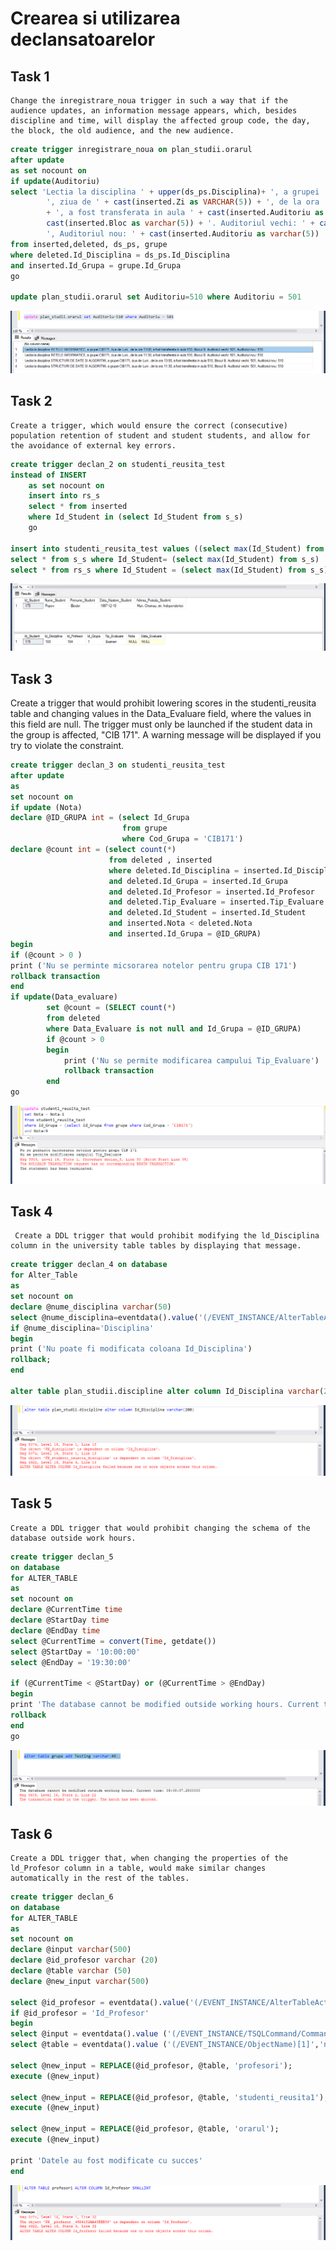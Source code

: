 
# Crearea si utilizarea declansatoarelor

## Task 1
	Change the inregistrare_noua trigger in such a way that if the audience updates, an information message appears, which, besides discipline and time, will display the affected group code, the day, the block, the old audience, and the new audience.

```SQL
create trigger inregistrare_noua on plan_studii.orarul
after update
as set nocount on
if update(Auditoriu)
select 'Lectia la disciplina ' + upper(ds_ps.Disciplina)+ ', a grupei ' + grupe.Cod_Grupa +
		', ziua de ' + cast(inserted.Zi as VARCHAR(5)) + ', de la ora ' + cast(inserted.Ora as varchar(5))
		+ ', a fost transferata in aula ' + cast(inserted.Auditoriu as varchar(5)) + ', Blocul '+
		cast(inserted.Bloc as varchar(5)) + '. Auditoriul vechi: ' + cast(deleted.Auditoriu as varchar(5))+
		', Auditoriul nou: ' + cast(inserted.Auditoriu as varchar(5))
from inserted,deleted, ds_ps, grupe
where deleted.Id_Disciplina = ds_ps.Id_Disciplina
and inserted.Id_Grupa = grupe.Id_Grupa
go

update plan_studii.orarul set Auditoriu=510 where Auditoriu = 501
```
![image](https://github.com/FluffyK/BDC_LABS/blob/master/BD_LAB10/LAB10-1.png)

## Task 2
	Create a trigger, which would ensure the correct (consecutive) population retention of student and student students, and allow for the avoidance of external key errors.

```SQL
create trigger declan_2 on studenti_reusita_test
instead of INSERT
	as set nocount on
	insert into rs_s 
	select * from inserted
	where Id_Student in (select Id_Student from s_s)
 	go

insert into studenti_reusita_test values ((select max(Id_Student) from s_s), 103, 104, 1, 'Examen', null, null)
select * from s_s where Id_Student= (select max(Id_Student) from s_s)
select * from rs_s where Id_Student = (select max(Id_Student) from s_s)
```
![image](https://github.com/FluffyK/BDC_LABS/blob/master/BD_LAB10/LAB10-2.png)

## Task 3
Create a trigger that would prohibit lowering scores in the studenti_reusita table and changing values in the Data_Evaluare field, where the values in this field are null. The trigger must only be launched if the student data in the group is affected, "CIB 171". A warning message will be displayed if you try to violate the constraint.
```SQL
create trigger declan_3 on studenti_reusita_test
after update
as
set nocount on
if update (Nota)
declare @ID_GRUPA int = (select Id_Grupa  
                         from grupe 
						 where Cod_Grupa = 'CIB171')
declare @count int = (select count(*) 
                      from deleted , inserted 
			          where deleted.Id_Disciplina = inserted.Id_Disciplina 
					  and deleted.Id_Grupa = inserted.Id_Grupa 
			          and deleted.Id_Profesor = inserted.Id_Profesor 
					  and deleted.Tip_Evaluare = inserted.Tip_Evaluare 
			          and deleted.Id_Student = inserted.Id_Student
			          and inserted.Nota < deleted.Nota 
			          and inserted.Id_Grupa = @ID_GRUPA)	
begin
if (@count > 0 )
print ('Nu se perminte micsorarea notelor pentru grupa CIB 171')
rollback transaction
end
if update(Data_evaluare)
		set @count = (SELECT count(*) 
		from deleted 
		where Data_Evaluare is not null and Id_Grupa = @ID_GRUPA)
		if @count > 0
		begin
			print ('Nu se permite modificarea campului Tip_Evaluare')
			rollback transaction
		end
go
```
![image](https://github.com/FluffyK/BDC_LABS/blob/master/BD_LAB10/LAB10-3.png)

## Task 4
	 Create a DDL trigger that would prohibit modifying the ld_Disciplina column in the university table tables by displaying that message.
```SQL
create trigger declan_4 on database
for Alter_Table
as 
set nocount on
declare @nume_disciplina varchar(50)
select @nume_disciplina=eventdata().value('(/EVENT_INSTANCE/AlterTableActionList/*/Columns/Name)[1]', 'nvarchar(100)') 
if @nume_disciplina='Disciplina'
begin 
print ('Nu poate fi modificata coloana Id_Disciplina')
rollback;
end

alter table plan_studii.discipline alter column Id_Disciplina varchar(200)
```
![image](https://github.com/FluffyK/BDC_LABS/blob/master/BD_LAB10/LAB10-4.png)

## Task 5
	Create a DDL trigger that would prohibit changing the schema of the database outside work hours.
```SQL
create trigger declan_5
on database
for ALTER_TABLE
as
set nocount on
declare @CurrentTime time
declare @StartDay time
declare @EndDay time
select @CurrentTime = convert(Time, getdate())
select @StartDay = '10:00:00'
select @EndDay = '19:30:00'

if (@CurrentTime < @StartDay) or (@CurrentTime > @EndDay)
begin	
print 'The database cannot be modified outside working hours. Current time: ' + cast(@CurrentTime as varchar(20))
rollback
end
go
```
![image](https://github.com/FluffyK/BDC_LABS/blob/master/BD_LAB10/LAB10-5.png)


## Task 6
	Create a DDL trigger that, when changing the properties of the ld_Profesor column in a table, would make similar changes automatically in the rest of the tables.

```SQL
create trigger declan_6
on database
for ALTER_TABLE
as
set nocount on
declare @input varchar(500)
declare @id_profesor varchar (20)
declare @table varchar (50)
declare @new_input varchar(500)

select @id_profesor = eventdata().value('(/EVENT_INSTANCE/AlterTableActionList/*/Columns/Name)[1]', 'nvarchar(max)')
if @id_profesor = 'Id_Profesor'
begin
select @input = eventdata().value ('(/EVENT_INSTANCE/TSQLCommand/CommandText)[1]', 'nvarchar(max)')
select @table = eventdata().value ('(/EVENT_INSTANCE/ObjectName)[1]','nvarchar(max)')

select @new_input = REPLACE(@id_profesor, @table, 'profesori');
execute (@new_input)

select @new_input = REPLACE(@id_profesor, @table, 'studenti_reusita1');
execute (@new_input)

select @new_input = REPLACE(@id_profesor, @table, 'orarul');
execute (@new_input)

print 'Datele au fost modificate cu succes'
end
```
![image](https://github.com/FluffyK/BDC_LABS/blob/master/BD_LAB10/LAB10-6.png)

